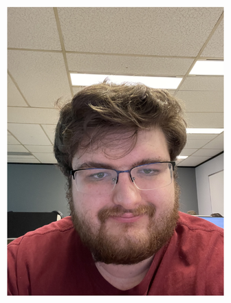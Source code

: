 <!DOCTYPE html>
  <head>
    <link rel="stylesheet" href="Lambert.css">
  </head>
  <body>
    <img src="semaine_01/IMG_0371.jpg">
  </body>
</html>
